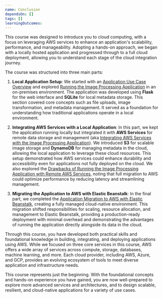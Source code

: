 ```yaml
---
name: Conclusion
dependsOn: []
tags: []
learningOutcomes:
---
```


This course was designed to introduce you to cloud computing, with a focus on leveraging AWS services to enhance an application's scalability, performance, and manageability. Adopting a hands-on approach, we began with a locally hosted application and progressed through to a full cloud deployment, allowing you to understand each stage of the cloud integration journey.

The course was structured into three main parts:

1. **Local Application Setup**: We started with an [Application Use Case Overview](app_usecase) and explored [Running the Image Processing Application](app_local_storage) in an on-premises environment. The application was developed using **Flask** for the web interface and **SQLite** for local metadata storage. This section covered core concepts such as file uploads, image transformation, and metadata management. It served as a foundation for understanding how traditional applications operate in a local environment.

1. **Integrating AWS Services with a Local Application**: In this part, we kept the application running locally but integrated it with **AWS Services** for remote data storage and management (aka [Integrating AWS Services with the Image Processing Application](app_remote_storage)). We introduced **S3** for scalable image storage and **DynamoDB** for managing metadata in the cloud, allowing the local application to leverage these cloud resources. This setup demonstrated how AWS services could enhance durability and accessibility even for applications not fully deployed on the cloud. We also explored the [Drawbacks of Running the Image Processing Application with Remote AWS Services](app_onprem_limitation), noting that full migration to AWS could optimize performance by reducing latency and streamlining management.

1. **Migrating the Application to AWS with Elastic Beanstalk**: In the final part, we completed the [Application Migration to AWS with Elastic Beanstalk](app_migrate_to_aws), creating a fully managed cloud-native environment. This migration shifted responsibilities for scaling, resource allocation, and management to Elastic Beanstalk, providing a production-ready deployment with minimal overhead and demonstrating the advantages of running the application directly alongside its data in the cloud.

Through this course, you have developed both practical skills and foundational knowledge in building, integrating, and deploying applications using AWS. While we focused on three core services in this course, AWS offers a wide array of services across compute, storage, databases, machine learning, and more. Each cloud provider, including AWS, Azure, and GCP, provides an evolving ecosystem of tools to meet diverse application and infrastructure needs.

This course represents just the beginning. With the foundational concepts and hands-on experience you have gained, you are now well-prepared to explore more advanced services and architectures, and to design scalable, resilient, and cloud-native applications for a variety of use cases.
